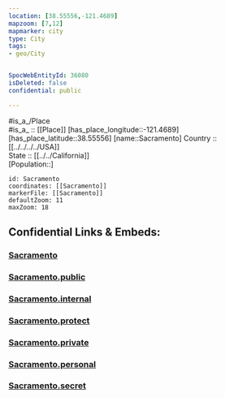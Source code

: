 ```yaml
---
location: [38.55556,-121.4689] 
mapzoom: [7,12] 
mapmarker: city 
type: City
tags:
- geo/City


SpocWebEntityId: 36080
isDeleted: false
confidential: public

---
```

#is_a_/Place  
#is_a_ :: [[Place]] 
[has_place_longitude::-121.4689] 
[has_place_latitude::38.55556] 
[name::Sacramento] 
Country :: [[../../../../USA]]  
State :: [[../../California]]  
[Population::] 



```leaflet
id: Sacramento
coordinates: [[Sacramento]] 
markerFile: [[Sacramento]] 
defaultZoom: 11 
maxZoom: 18
```


## Confidential Links & Embeds: 

### [Sacramento](/_Standards/Earth/Continent/America~North/USA/USA~Pacific/California/counties~California/Sacramento,County/cities~Sacramento/Sacramento.md) 

### [Sacramento.public](/_public/Earth/Continent/America~North/USA/USA~Pacific/California/counties~California/Sacramento,County/cities~Sacramento/Sacramento.public.md) 

### [Sacramento.internal](/_internal/Earth/Continent/America~North/USA/USA~Pacific/California/counties~California/Sacramento,County/cities~Sacramento/Sacramento.internal.md) 

### [Sacramento.protect](/_protect/Earth/Continent/America~North/USA/USA~Pacific/California/counties~California/Sacramento,County/cities~Sacramento/Sacramento.protect.md) 

### [Sacramento.private](/_private/Earth/Continent/America~North/USA/USA~Pacific/California/counties~California/Sacramento,County/cities~Sacramento/Sacramento.private.md) 

### [Sacramento.personal](/_personal/Earth/Continent/America~North/USA/USA~Pacific/California/counties~California/Sacramento,County/cities~Sacramento/Sacramento.personal.md) 

### [Sacramento.secret](/_secret/Earth/Continent/America~North/USA/USA~Pacific/California/counties~California/Sacramento,County/cities~Sacramento/Sacramento.secret.md)

